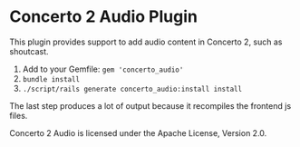 # Concerto 2 Audio Plugin
This plugin provides support to add audio content in Concerto 2, such as shoutcast.

1.  Add to your Gemfile: ```gem 'concerto_audio'```
2.  ```bundle install```
3.  ```./script/rails generate concerto_audio:install install```

The last step produces a lot of output because it recompiles the frontend js files.

Concerto 2 Audio is licensed under the Apache License, Version 2.0.
